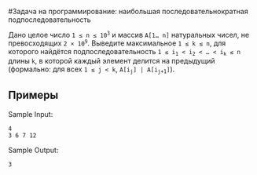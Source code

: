 #Задача на программирование: наибольшая последовательнократная подпоследовательность

Дано целое число <code>1&nbsp;≤&nbsp;n&nbsp;≤&nbsp;10<sup>3</sup></code> и массив <code>A[1…&nbsp;n]</code> натуральных чисел, не превосходящих <code>2&nbsp;×&nbsp;10<sup>9</sup></code>. Выведите максимальное <code>1&nbsp;≤&nbsp;k&nbsp;≤&nbsp;n</code>, для которого найдётся подпоследовательность <code>1&nbsp;≤&nbsp;i<sub>1</sub>&nbsp;<&nbsp;i<sub>2</sub>&nbsp;<&nbsp;…&nbsp;<&nbsp;i<sub>k</sub>&nbsp;≤&nbsp;n</code> длины <code>k</code>, в которой каждый элемент делится на предыдущий (формально: для всех <code>1&nbsp;≤&nbsp;j&nbsp;<&nbsp;k</code>, <code>A[i<sub>j</sub>]&nbsp;|&nbsp;A[i<sub>j+1</sub>]</code>).

## Примеры

Sample Input:

```
4
3 6 7 12
```

Sample Output:

```
3
```
